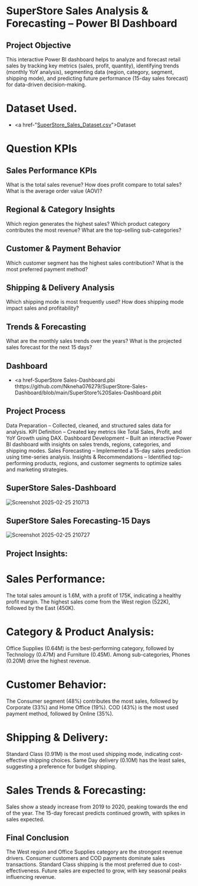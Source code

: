 # SuperStore Sales Analysis & Forecasting – Power BI Dashboard
## Project Objective 
This interactive Power BI dashboard helps to analyze and forecast retail sales by tracking key metrics (sales, profit, quantity), identifying trends (monthly YoY analysis), segmenting data (region, category, segment, shipping mode), and predicting future performance (15-day sales forecast) for data-driven decision-making.

# Dataset Used.
- <a href-"[SuperStore_Sales_Dataset.csv](https://github.com/Nkneha076279/SuperStore-Sales-Dashboard/blob/main/SuperStore_Sales_Dataset.csv)">Dataset</a>

# Question KPIs
## Sales Performance KPIs
What is the total sales revenue?
How does profit compare to total sales?
What is the average order value (AOV)?
## Regional & Category Insights
Which region generates the highest sales?
Which product category contributes the most revenue?
What are the top-selling sub-categories?
## Customer & Payment Behavior
Which customer segment has the highest sales contribution?
What is the most preferred payment method?
## Shipping & Delivery Analysis
Which shipping mode is most frequently used?
How does shipping mode impact sales and profitability?
## Trends & Forecasting
What are the monthly sales trends over the years?
What is the projected sales forecast for the next 15 days?

## Dashboard
- <a href-SuperStore Sales-Dashboard.pbi thttps://github.com/Nkneha076279/SuperStore-Sales-Dashboard/blob/main/SuperStore%20Sales-Dashboard.pbit

## Project Process
Data Preparation – Collected, cleaned, and structured sales data for analysis.
KPI Definition – Created key metrics like Total Sales, Profit, and YoY Growth using DAX.
Dashboard Development – Built an interactive Power BI dashboard with insights on sales trends, regions, categories, and shipping modes.
Sales Forecasting – Implemented a 15-day sales prediction using time-series analysis.
Insights & Recommendations – Identified top-performing products, regions, and customer segments to optimize sales and marketing strategies.

## SuperStore Sales-Dashboard
![Screenshot 2025-02-25 210713](https://github.com/user-attachments/assets/4515ee86-9a78-4fd5-964d-ce7ad54450b8)
## SuperStore Sales Forecasting-15 Days 
![Screenshot 2025-02-25 210727](https://github.com/user-attachments/assets/f2f04e14-345d-4012-957f-9365025c73b3)

## Project Insights:
# Sales Performance:
The total sales amount is 1.6M, with a profit of 175K, indicating a healthy profit margin.
The highest sales come from the West region (522K), followed by the East (450K).

# Category & Product Analysis:
Office Supplies (0.64M) is the best-performing category, followed by Technology (0.47M) and Furniture (0.45M).
Among sub-categories, Phones (0.20M) drive the highest revenue.

# Customer Behavior:
The Consumer segment (48%) contributes the most sales, followed by Corporate (33%) and Home Office (19%).
COD (43%) is the most used payment method, followed by Online (35%).

# Shipping & Delivery:
Standard Class (0.91M) is the most used shipping mode, indicating cost-effective shipping choices.
Same Day delivery (0.10M) has the least sales, suggesting a preference for budget shipping.

# Sales Trends & Forecasting:
Sales show a steady increase from 2019 to 2020, peaking towards the end of the year.
The 15-day forecast predicts continued growth, with spikes in sales expected.

## Final Conclusion 
The West region and Office Supplies category are the strongest revenue drivers.
Consumer customers and COD payments dominate sales transactions.
Standard Class shipping is the most preferred due to cost-effectiveness.
Future sales are expected to grow, with key seasonal peaks influencing revenue.










